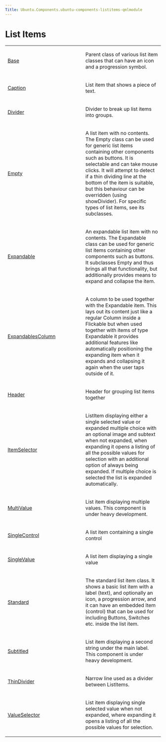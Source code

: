 ```yaml
---
Title: Ubuntu.Components.ubuntu-components-listitems-qmlmodule
---
```

        
List Items
==========

<span class="subtitle"></span>
<span id="details"></span>

<table>
<colgroup>
<col width="50%" />
<col width="50%" />
</colgroup>
<tbody>
<tr class="odd">
<td><p><a href="Ubuntu.Components.ListItems.Base.md">Base</a></p></td>
<td><p>Parent class of various list item classes that can have an icon and a progression symbol.</p></td>
</tr>
<tr class="even">
<td><p><a href="Ubuntu.Components.ListItems.Caption.md">Caption</a></p></td>
<td><p>List item that shows a piece of text.</p></td>
</tr>
<tr class="odd">
<td><p><a href="Ubuntu.Components.ListItems.Divider.md">Divider</a></p></td>
<td><p>Divider to break up list items into groups.</p></td>
</tr>
<tr class="even">
<td><p><a href="Ubuntu.Components.ListItems.Empty.md">Empty</a></p></td>
<td><p>A list item with no contents. The Empty class can be used for generic list items containing other components such as buttons. It is selectable and can take mouse clicks. It will attempt to detect if a thin dividing line at the bottom of the item is suitable, but this behaviour can be overridden (using showDivider). For specific types of list items, see its subclasses.</p></td>
</tr>
<tr class="odd">
<td><p><a href="Ubuntu.Components.ListItems.Expandable.md">Expandable</a></p></td>
<td><p>An expandable list item with no contents. The Expandable class can be used for generic list items containing other components such as buttons. It subclasses Empty and thus brings all that functionality, but additionally provides means to expand and collapse the item.</p></td>
</tr>
<tr class="even">
<td><p><a href="Ubuntu.Components.ListItems.ExpandablesColumn.md">ExpandablesColumn</a></p></td>
<td><p>A column to be used together with the Expandable item. This lays out its content just like a regular Column inside a Flickable but when used together with items of type Expandable it provides additional features like automatically positioning the expanding item when it expands and collapsing it again when the user taps outside of it.</p></td>
</tr>
<tr class="odd">
<td><p><a href="Ubuntu.Components.ListItems.Header.md">Header</a></p></td>
<td><p>Header for grouping list items together</p></td>
</tr>
<tr class="even">
<td><p><a href="Ubuntu.Components.ListItems.ItemSelector.md">ItemSelector</a></p></td>
<td><p>ListItem displaying either a single selected value or expanded multiple choice with an optional image and subtext when not expanded, when expanding it opens a listing of all the possible values for selection with an additional option of always being expanded. If multiple choice is selected the list is expanded automatically.</p></td>
</tr>
<tr class="odd">
<td><p><a href="Ubuntu.Components.ListItems.MultiValue.md">MultiValue</a></p></td>
<td><p>List item displaying multiple values. This component is under heavy development.</p></td>
</tr>
<tr class="even">
<td><p><a href="Ubuntu.Components.ListItems.SingleControl.md">SingleControl</a></p></td>
<td><p>A list item containing a single control</p></td>
</tr>
<tr class="odd">
<td><p><a href="Ubuntu.Components.ListItems.SingleValue.md">SingleValue</a></p></td>
<td><p>A list item displaying a single value</p></td>
</tr>
<tr class="even">
<td><p><a href="Ubuntu.Components.ListItems.Standard.md">Standard</a></p></td>
<td><p>The standard list item class. It shows a basic list item with a label (text), and optionally an icon, a progression arrow, and it can have an embedded Item (control) that can be used for including Buttons, Switches etc. inside the list item.</p></td>
</tr>
<tr class="odd">
<td><p><a href="Ubuntu.Components.ListItems.Subtitled.md">Subtitled</a></p></td>
<td><p>List item displaying a second string under the main label. This component is under heavy development.</p></td>
</tr>
<tr class="even">
<td><p><a href="Ubuntu.Components.ListItems.ThinDivider.md">ThinDivider</a></p></td>
<td><p>Narrow line used as a divider between ListItems.</p></td>
</tr>
<tr class="odd">
<td><p><a href="Ubuntu.Components.ListItems.ValueSelector.md">ValueSelector</a></p></td>
<td><p>List item displaying single selected value when not expanded, where expanding it opens a listing of all the possible values for selection.</p></td>
</tr>
</tbody>
</table>

